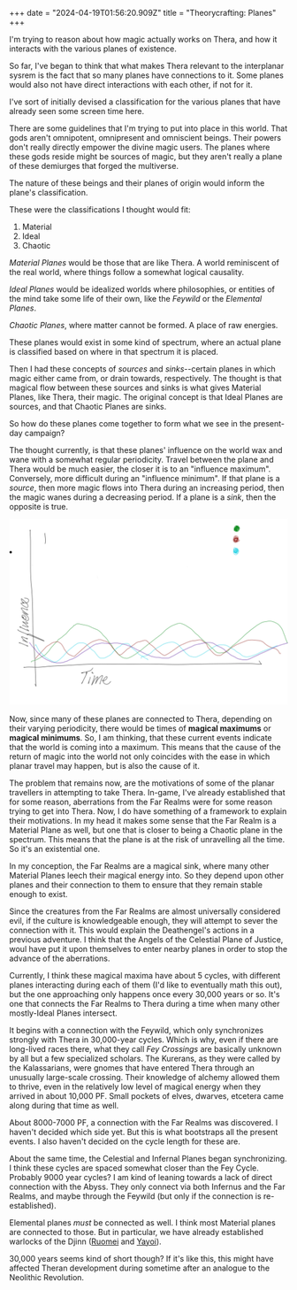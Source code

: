 +++
date = "2024-04-19T01:56:20.909Z"
title = "Theorycrafting: Planes"
+++

I'm trying to reason about how magic actually works on Thera, and how it interacts
with the various planes of existence.

So far, I've began to think that what makes Thera relevant to the interplanar sysrem is the fact that so many planes have connections to it. Some planes would 
also not have direct interactions with each other, if not for it.

I've sort of initially devised a classification for the various planes that have already seen some screen time here.

There are some guidelines that I'm trying to put into place in this world. That gods aren't omnipotent, omnipresent and omniscient beings. Their powers don't really directly empower the divine magic users. The planes where these gods reside might be sources of magic, but they aren't really a plane of these demiurges that forged the multiverse.

The nature of these beings and their planes of origin would inform the plane's classification.

These were the classifications I thought would fit:
 1. Material
 2. Ideal
 3. Chaotic
  
*Material Planes* would be those that are like Thera. A world reminiscent of the real world, where things follow a somewhat logical causality.

*Ideal Planes* would be idealized worlds where philosophies, or entities of the mind take some life of their own, like the *Feywild* or the *Elemental Planes*.

*Chaotic Planes*, where matter cannot be formed. A place of raw energies.

These planes would exist in some kind of spectrum, where an actual plane is classified based on where in that spectrum it is placed. 

Then I had these concepts of *sources* and *sinks*--certain planes in which magic either came from, or drain towards, respectively. The thought is that magical flow between these sources and sinks is what gives Material Planes, like Thera, their magic. The original concept is that Ideal Planes are sources, and that Chaotic Planes are sinks.

So how do these planes come together to form what we see in the present-day campaign?

The thought currently, is that these planes' influence on the world wax and wane with a somewhat regular periodicity. Travel between the plane and Thera would be much easier, the closer it is to an "influence maximum". Conversely, more difficult during an "influence minimum". If that plane is a *source*, then more magic flows into Thera during an increasing period, then the magic wanes during a decreasing period. If a plane is a *sink*, then the opposite is true.

![Planar Influence Graph](/static/blog/planar-influence-graph.png)


Now, since many of these planes are connected to Thera, depending on their varying periodicity, there would be times of **magical maximums** or **magical minimums**. So, I am thinking, that these current events indicate that the world is coming into a maximum. This means that the cause of the return of magic into the world not only coincides with the ease in which planar travel may happen, but is also the cause of it.

The problem that remains now, are the motivations of some of the planar travellers in attempting to take Thera. In-game, I've already established that for some reason, aberrations from the Far Realms were for some reason trying to get into Thera. Now, I do have something of a framework to explain their motivations. In my head it makes some sense that the Far Realm is a Material Plane as well, but one that is closer to being a Chaotic plane in the spectrum. This means that the plane is at the risk of unravelling all the time. So it's an existential one. 

In my conception, the Far Realms are a magical sink, where many other Material Planes leech their magical energy into. So they depend upon other planes and their connection to them to ensure that they remain stable enough to exist. 

Since the creatures from the Far Realms are almost universally considered evil, if the culture is knowledgeable enough, they will attempt to sever the connection with it. This would explain the Deathengel's actions in a previous adventure. I think that the Angels of the Celestial Plane of Justice, woul have put it upon themselves to enter nearby planes in order to stop the advance of the aberrations.

Currently, I think these magical maxima have about 5 cycles, with different planes interacting during each of them (I'd like to eventually math this out), but the one approaching only happens once every 30,000 years or so. It's one that connects the Far Realms to Thera during a time when many other mostly-Ideal Planes intersect.

It begins with a connection with the Feywild, which only synchronizes strongly with Thera in 30,000-year cycles. Which is why, even if there are long-lived races there, what they call *Fey Crossings* are basically unknown by all but a few specialized scholars. The Kurerans, as they were called by the Kalassarians, were gnomes that have entered Thera through an unusually large-scale crossing.
Their knowledge of alchemy allowed them to thrive, even in the relatively low level of magical energy when they arrived in about 10,000 PF. Small pockets of elves, dwarves, etcetera came along during that time as well.

About 8000-7000 PF, a connection with the Far Realms was discovered. I haven't decided which side yet. But this is what bootstraps all the present events. I also haven't decided on the cycle length for these are.

About the same time, the Celestial and Infernal Planes began synchronizing. I think these cycles are spaced somewhat closer than the Fey Cycle. Probably 9000 year cycles? I am kind of leaning towards a lack of direct connection with the Abyss. They only connect via both Infernus and the Far Realms, and maybe through the Feywild (but only if the connection is re-established).

Elemental planes *must* be connected as well. I think most Material planes are connected to those. But in particular, we have already established warlocks of the Djinn ([Ruomei](@/characters/ruomei-nice.md) and [Yayoi](@/characters/yayoi-nice.md)).

30,000 years seems kind of short though? If it's like this, this might have affected Theran development during sometime after an analogue to the Neolithic Revolution.